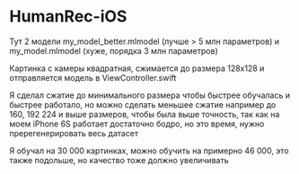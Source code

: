 # HumanRec-iOS
Тут 2 модели my_model_better.mlmodel (лучше > 5 млн параметров) и my_model.mlmodel (хуже, порядка 3 млн параметров)

Картинка с камеры квадратная, сжимается до размера 128х128 и отправляется модель в ViewController.swift

Я сделал сжатие до минимального размера чтобы быстрее обучалась и быстрее работало, но можно сделать меньшее сжатие например до 160, 192 224 и выше размеров, чтобы была выше точность, так как на моем iPhone 6S работает достаточно бодро, но это время, нужно пререгенерировать весь датасет

Я обучал на 30 000 картинках, можно обучить на примерно 46 000, это также подольше, но качество тоже должно увеличивать

